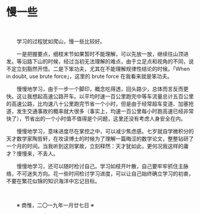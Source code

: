 # 慢一些

&emsp;&emsp;

&emsp;&emsp;学习的过程犹如爬山，慢一些比较好。

&emsp;&emsp;一是把握要点，细枝末节如果暂时不能理解，可以先放一放，继续往山顶进发。等沿路下山的时候，经过当初无法理解的难点，由于立足点和视角的不同，说不定立刻豁然开悟。二是下笨功夫，尤其在不能理解规律性结论的时候。「When in doubt, use brute force」，这里的 brute force 在我看来就是笨功夫。

&emsp;&emsp;慢慢地学习，由于一步一个脚印，概念吃得透，回头路少，总体而言反而更快。这让我想起高速公路开车。以平均时速一百公里跑完中等车流量总计五百公里的高速公路，比均速八十公里跑完节省一个小时，但是由于经常超车变道、加塞抢道，发生交通事故的概率就大很多（事实上，均速一百公里每小时跑高速已经非常快了），节省出的一个小时值不值得是个问题，这里还没有考虑人身安全在内。

&emsp;&emsp;慢慢地学习，意味进度尽在掌控之中，可以减少焦虑感。七岁就自学微积分的天才数学家陶哲轩，在攻读博士的时候为了理解一篇晦涩的数学论文，整整钻研了一个月的时间。当我听到这则掌故，立刻释然：天才犹如此，更何况我这样的庸才？慢慢来，不丢人。

&emsp;&emsp;慢慢地学习，还可以随时检讨自己。学习如枝开叶散，自己要牢牢抓住主脉络，不可迷失方向。花一些时间检讨学习进度，可以让自己始终确立学习的初衷，不要在繁花似锦的知识海洋中忘记目标。

&emsp;&emsp;

&emsp;&emsp;※ 商惟，二〇一九年一月廿七日 ※